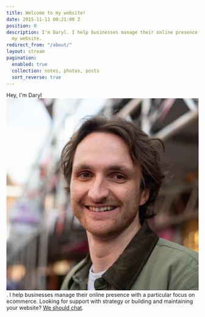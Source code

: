 ```yaml
---
title: Welcome to my website!
date: 2015-11-11 00:21:00 Z
position: 0
description: I'm Daryl. I help businesses manage their online presence. Welcome to
  my website.
redirect_from: "/about/"
layout: stream
pagination:
  enabled: true
  collection: notes, photos, posts
  sort_reverse: true
---
```


Hey, <span class="hover-reveal no-touch">I'm Daryl<a class="u-url" rel="me" href="https://darylshaw.co.uk/"><img class="hover-reveal-img u-photo" src="/assets/uploads/profile-crop.jpg" alt="A photo of Daryl"></a></span>. I help businesses manage their online presence with a particular focus on ecommerce. Looking for support with strategy or building and maintaining your website? <a href="/contact/">We should chat</a>.
